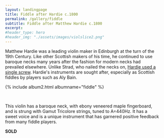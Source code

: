 ```yaml
---
layout: landingpage
title: Fiddle after Hardie c.1800
permalink: /gallery/fiddle
subtitle: Fiddle after Matthew Hardie c.1800
excerpt: 
#header_type: hero
#header_img: "./assets/images/violslice2.png"
---
```


Matthew Hardie was a leading violin maker in Edinburgh at the turn of the 19th Century. Like other Scottish makers of his time, he continued to use baroque necks many years after the fashion for modern necks had prevailed elsewhere. Unlike Strad, who nailed the necks on, [Hardie used a single screw](https://chellistrings.co.uk/baroque/violin/fiddle/scottish/2024/01/26/scottish-fiddle.html). Hardie's instruments are sought after, especially as Scottish fiddles by players such as Aly Bain.

{% include album2.html albumname="fiddle" %}

<br/>

This violin has a baroque neck, with ebony veneered maple fingerboard, and is strung with Gamut Tricolore strings, tuned to A=440Hz. It has a sweet voice and is a unique instrument that has garnered positive feedback from many fiddle players.

**SOLD**







